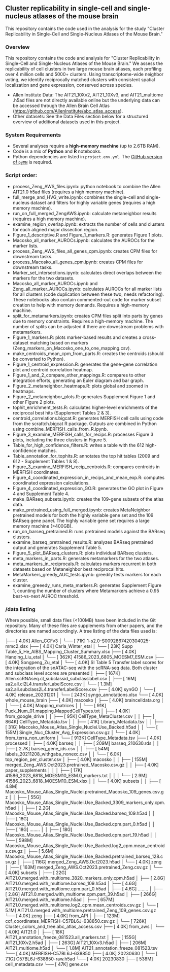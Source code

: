 ##  Cluster replicability in single-cell and single-nucleus atlases of the mouse brain

This repository contains the code used in the analysis for the study "Cluster Replicability in Single-Cell and Single-Nucleus Atlases of the Mouse Brain."

### Overview

This repository contains the code and analysis for "Cluster Replicability in Single-Cell and Single-Nucleus Atlases of the Mouse Brain." We assess the replicability of cell clusters in two large mouse brain atlases, each profiling over 4 million cells and 5000+ clusters. Using transcriptome-wide neighbor voting, we identify reciprocally matched clusters with consistent spatial localization and gene expression, conserved across species.

- Allen Institute Data: The AIT21_10Xv2, AIT21_10Xv3, and AIT21_multiome .h5ad files are not directly available online but the underlying data can be accessed through the Allen Brain Cell Atlas (https://github.com/AllenInstitute/abc_atlas_access).
- Other datasets: See the Data Files section below for a structured overview of additional datasets used in this project.

### System Requirements

- Several analyses require a **high-memory machine** (up to 2.6TB RAM).
- Code is a mix of **Python** and **R** notebooks.
- Python dependencies are listed in `project.env.yml`. The [GitHub version of `pyMN`](https://github.com/gillislab/pyMN) is required.

### Script order: 

- process_Zeng_AWS_files.ipynb: python notebook to combine the Allen AIT21.0 h5ad files (requires a high memory machine).  
- full_merge_and_HVG_write.ipynb: combines the single-cell and single-nucleus dataset and filters for highly variable genes (requires a high memory machine).  
- run_on_full_merged_ZengAWS.ipynb: calculate metaneighbor results (requires a high memory machine).  
- examine_region_overlap.ipynb: extracts the number of cells and clusters for each aligned major dissection region.  
- Figure_1_descriptive.R and Figure_1_markers.R: generates Figure 1 plots.  
- Macosko_all_marker_AUROCs.ipynb: calculates the AUROCs for the marker lists.  
- process_Zeng_AWS_files_all_genes_cpm.ipynb: creates CPM files for downstream tasks.  
- process_Macosko_all_genes_cpm.ipynb: creates CPM files for downstream tasks.  
- Marker_set_intersections.ipynb: calculates direct overlaps between the markers for the two datasets.  
- Macosko_all_marker_AUROCs.ipynb and Zeng_all_marker_AUROCs.ipynb: calculates AUROCs for all marker lists for all clusters (code duplication between these two, needs refactoring). These notebooks also contain commented-out code for marker subset creation to help with memory demands. Requires a high-memory machine.  
- split_for_metamarkers.ipynb: creates CPM files split into parts by genes due to memory constraints. Requires a high-memory machine. The number of splits can be adjusted if there are downstream problems with metamarkers.  
- Figure_1_markers.R: plots marker-based results and creates a cross-dataset matching based on markers (Zeng_markers_on_Macosko_one_to_one_mapping.csv).  
- make_centroids_mean_cpm_from_parts.R: creates the centroids (should be converted to Python).  
- Figure_1_centroid_expression.R: generates the gene-gene correlation plot and centroid correlation heatmap.  
- Figure_1_and_2_compare_other_mappings.R: compares to other integration efforts, generating an Euler diagram and bar graph.  
- Figure_2_metaneighbor_heatmaps.R: plots global and zoomed in heatmaps.  
- Figure_2_metaneighbor_plots.R: generates Supplement Figure 1 and other Figure 2 plots.  
- tophit_enrichment_tests.R: calculates higher-level enrichments of the reciprocal best hits (Supplement Tables 2 & 3).  
- centroid_correlations.bigcat.R: generates MERFISH cell calls using code from the scrattch.bigcat R package. Outputs are combined in Python using combine_MERFISH_calls_from_R.ipynb.  
- Figure_3_examine_MERFISH_calls_for_recips.R: processes Figure 3 plots, including the three clusters in Figure 5.  
- Table_for_high_confidence_filters.R: writes a table with the 612 high-confidence matches.  
- Table_annotation_for_tophits.R: annotates the top hit tables (2009 and 612 - Supplement Tables 1 & 8).  
- Figure_3_examine_MERFISH_recip_centroids.R: compares centroids in MERFISH coordinates.  
- Figure_4_coordinated_expression_in_recips_and_mean_exp.R: computes coordinated expression calculations.  
- Figure_4_coordinated_expression_GO.R: generates the GO plot in Figure 4 and Supplement Table 4.  
- make_BARseq_subsets.ipynb: creates the 109-gene subsets of the atlas data.  
- make_pretrained_using_full_merged.ipynb: creates MetaNeighbor pretrained models for both the highly variable gene set and the 109 BARseq gene panel. The highly variable gene set requires a large memory machine (>400GB).  
- run_on_barseq_pretrained.R: runs pretrained models against the BARseq clusters.  
- examine_barseq_pretrained_results.R: analyzes BARseq pretrained output and generates Supplement Table 5.  
- Figure_5_plot_BARseq_clusters.R: plots individual BARseq clusters.  
- meta_markers_in_parts.R: generates metamarkers for the two atlases.  
- meta_markers_in_reciprocals.R: calculates markers recurrent in both datasets based on Metaneighbor best reciprocal hits.  
- MetaMarkers_greedy_AUC_tests.ipynb: greedily tests markers for each cluster.  
- examine_greeedy_runs_meta_markers.R: generates Supplement Figure 1, counting the number of clusters where Metamarkers achieve a 0.95 best-vs-next AUROC threshold.  

### /data listing
Where possible, small data files (<100MB) have been included in the Git repository. Many of these files are supplements from other papers, and the directories are named accordingly. A tree listing of the data files used is:

├── [ 4.0K]  Allen_CCFv3
│   └── [  71K]  1-s2.0-S0092867420304025-mmc2.xlsx
├── [ 4.0K]  Carla_Winter_etal
│   └── [  23K]  Supp Table_5_He_AIBS_Mapping_Cluster_Summary.xlsx
├── [ 4.0K]  Hanqing_Liu_etal
│   └── [ 362K]  41586_2023_6805_MOESM7_ESM.csv
├── [ 4.0K]  Songpeng_Zu_etal
│   └── [ 4.0K]  SI Table 5 Transfer label scores for the integration of the snATAC-seq with the scRNA-seq data. Both cluster and subclass level scores are presented
│       ├── [ 167K]  Allen.scRNAseq.cl_subclassid_subclasslabel.csv
│       ├── [  16M]  sa2.all.cl2L4.transferLabelScore.csv
│       └── [ 1.3M]  sa2.all.subclass2L4.transferLabelScore.csv
├── [ 4.0K]  synGO
│   └── [ 4.0K]  release_20231201
│       └── [ 243K]  syngo_annotations.xlsx
└── [ 4.0K]  whole_mouse_brain
    ├── [ 4.0K]  macosko
    │   ├── [ 4.0K]  braincelldata.org
    │   │   └── [ 4.0K]  Mapping_matrices
    │   │       └── [  91K]  Puck_Num_01.mapping.MappedCellTypes.txt
    │   ├── [ 4.0K]  from_google_drive
    │   │   ├── [  95K]  CellType_MetaCluster.csv
    │   │   ├── [ 864K]  CellType_Metadata.tsv
    │   │   ├── [  41K]  Library_Metadata.tsv
    │   │   ├── [  31G]  Macosko_Mouse_Atlas_Single_Nuclei.Use_Backed.h5ad
    │   │   └── [ 155M]  Single_Nuc_Cluster_Avg_Expression.csv.gz
    │   └── [ 4.0K]  from_terra_non_uniform
    │       └── [ 913K]  CellType_Metadata.tsv
    ├── [ 4.0K]  processed
    │   ├── [ 4.0K]  barseq
    │   │   ├── [ 209M]  barseq_210630.rds
    │   │   ├── [ 2.7K]  barseq_gene_ids.csv
    │   │   ├── [  54M]  labels_20211208_withgaba_nonexc.csv
    │   │   └── [ 6.0K]  top_region_per_cluster.csv
    │   ├── [ 4.0K]  macosko
    │   │   ├── [ 155M]  merged_Zeng_AWS.Oct2023.pretrained_Macosko.csv.gz
    │   │   ├── [ 4.0K]  paper_supplements
    │   │   │   ├── [  17K]  41586_2023_6818_MOESM10_ESM.0_markers.txt
    │   │   │   └── [ 2.9M]  41586_2023_6818_MOESM10_ESM.xlsx
    │   │   └── [ 4.0K]  subsets
    │   │       ├── [ 4.8M]  Macosko_Mouse_Atlas_Single_Nuclei.pretrained_Macosko_109_genes.csv.gz
    │   │       ├── [  55G]  Macosko_Mouse_Atlas_Single_Nuclei.Use_Backed_3309_markers_only.cpm.h5ad
    │   │       ├── [ 2.2G]  Macosko_Mouse_Atlas_Single_Nuclei.Use_Backed.barseq_109.h5ad
    │   │       ├── [  18G]  Macosko_Mouse_Atlas_Single_Nuclei.Use_Backed.cpm.part_0.h5ad
    │   │       ├── [  18G]  ........
    │   │       ├── [  18G]  Macosko_Mouse_Atlas_Single_Nuclei.Use_Backed.cpm.part_19.h5ad
    │   │       └── [ 598M]  Macosko_Mouse_Atlas_Single_Nuclei.Use_Backed.log2_cpm.mean_centroids.csv.gz
    │   ├── [ 5.6M]  Macosko_Mouse_Atlas_Single_Nuclei.Use_Backed.pretrained_barseq_128.csv.gz
    │   ├── [ 116G]  merged_Zeng_AWS.Oct2023.h5ad
    │   └── [ 4.0K]  zeng
    │       ├── [ 163M]  merged_Zeng_AWS.Oct2023.pretrained_Zeng.csv.gz
    │       └── [ 4.0K]  subsets
    │           ├── [  22G]  AIT21.0.merged.with_multiome_3820_markers_only.cpm.h5ad
    │           ├── [ 2.8G]  AIT21.0.merged.with_multiome.barseq_109.h5ad
    │           ├── [ 4.6G]  AIT21.0.merged.with_multiome.cpm.part_0.h5ad
    │           ├── [ 4.6G]  ........
    │           ├── [ 2.8G]  AIT21.0.merged.with_multiome.cpm.part_39.h5ad
    │           ├── [ 266G]  AIT21.0.merged.with_multiome.h5ad
    │           ├── [ 657M]  AIT21.0.merged.with_multiome.log2_cpm.mean_centroids.csv.gz
    │           └── [ 5.1M]  AIT21.0.merged.with_multiome.pretrained_Zeng_109_genes.csv.gz
    └── [ 4.0K]  zeng
        ├── [ 4.0K]  from_API
        │   ├── [ 123M]  ccf_coordinates_MERFISH-C57BL6J-638850.csv.gz
        │   └── [ 726K]  Cluster_colors_and_tree.abc_atlas_access.csv
        ├── [ 4.0K]  from_aws
        │   └── [ 4.0K]  AIT21.0
        │       ├── [  18K]  AIT21_annotation_freeze_081523.all_markers.txt
        │       ├── [ 155G]  AIT21_10Xv2.h5ad
        │       ├── [ 263G]  AIT21_10Xv3.h5ad
        │       ├── [ 206M]  AIT21_multiome.h5ad
        │       └── [ 1.8M]  AIT21_annotation_freeze_081523.tsv
        └── [ 4.0K]  MERFISH-C57BL6J-638850
            ├── [ 4.0K]  20230630
            │   └── [ 7.1G]  C57BL6J-638850-raw.h5ad
            └── [ 4.0K]  20230830
                ├── [ 538M]  cell_metadata.csv
                └── [  47K]  gene.csv